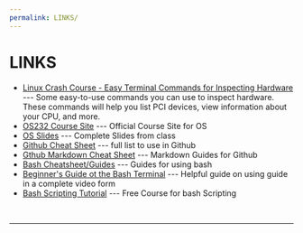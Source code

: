 ```yaml
---
permalink: LINKS/
---
```


# LINKS

* [Linux Crash Course - Easy Terminal Commands for Inspecting Hardware](https://youtu.be/oGyJr-iUwt8?si=59V2boc0XfmlFekg) --- 
Some easy-to-use commands you can use to inspect hardware. 
These commands will help you list PCI devices, view information about your CPU, and more.
* [OS232 Course Site](https://os.vlsm.org/) ---
Official Course Site for OS
* [OS Slides](https://github.com/os2xx/os/tree/master/Slides/) ---
Complete Slides from class
* [Github Cheat Sheet](https://education.github.com/git-cheat-sheet-education.pdf) ---
full list to use in Github
* [Gthub Markdown Cheat Sheet](https://github.com/adam-p/markdown-here/wiki/Markdown-Cheatsheet) ---
Markdown Guides for Github
* [Bash Cheatsheet/Guides](https://devhints.io/bash) --- Guides for using bash
* [Beginner's Guide ot the Bash Terminal](https://www.youtube.com/watch?v=oxuRxtrO2Ag&pp=ygUOZ3VpZGVzIG9uIGJhc2g%3D0) --- Helpful guide on using guide in a complete video form
* [Bash Scripting Tutorial](https://www.freecodecamp.org/news/bash-scripting-tutorial-linux-shell-script-and-command-line-for-beginners/) --- Free Course for bash Scripting
<br>
<hr>
